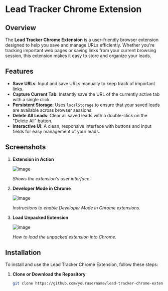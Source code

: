 # Lead Tracker Chrome Extension

## Overview

The **Lead Tracker Chrome Extension** is a user-friendly browser extension designed to help you save and manage URLs efficiently. Whether you're tracking important web pages or saving links from your current browsing session, this extension makes it easy to store and organize your leads.

## Features

- **Save URLs**: Input and save URLs manually to keep track of important links.
- **Capture Current Tab**: Instantly save the URL of the currently active tab with a single click.
- **Persistent Storage**: Uses `localStorage` to ensure that your saved leads are available across browser sessions.
- **Delete All Leads**: Clear all saved leads with a double-click on the "Delete All" button.
- **Interactive UI**: A clean, responsive interface with buttons and input fields for easy management of your leads.

## Screenshots

1. **Extension in Action**

   ![image](https://github.com/user-attachments/assets/d7ee5f0e-aa0f-4eac-9808-e626fc546f61)



   *Shows the extension's user interface.*

   

3. **Developer Mode in Chrome**

   ![image](https://github.com/user-attachments/assets/dfcc73ed-742c-43c5-be11-472f0754a546)


   *Instructions to enable Developer Mode in Chrome extensions.*

4. **Load Unpacked Extension**

   ![image](https://github.com/user-attachments/assets/01f8b940-7353-40a0-95ea-d81bea4243cd)


   *How to load the unpacked extension into Chrome.*

## Installation

To install and use the Lead Tracker Chrome Extension, follow these steps:

1. **Clone or Download the Repository**

   ```bash
   git clone https://github.com/yourusername/lead-tracker-chrome-extension.git

